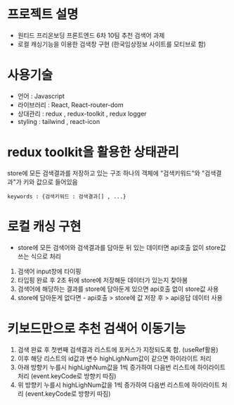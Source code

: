 # 프로젝트 설명

- 원티드 프리온보딩 프론트엔드 6차 10팀 추천 검색어 과제
- 로컬 캐싱기능을 이용한 검색창 구현 (한국임상정보 사이트를 모티브로 함)

# 사용기술

- 언어 : Javascript
- 라이브러리 : React, React-router-dom
- 상대관리 : redux , redux-toolkit , redux logger
- styling : tailwind , react-icon

# redux toolkit을 활용한 상태관리

store에 모든 검색결과를 저장하고 있는 구조
하나의 객체에 "검색키워드"와 "검색결과"가 키와 값으로 들어있음

```
keywords : {검색키워드 : 검색결과[] , ...}
```

# 로컬 캐싱 구현

- store에 모든 검색어와 검색결과를 담아둔 뒤 있는 데이터면 api호출 없이 store값 쓰는 식으로 처리

1. 검색어 input창에 타이핑
2. 타입핑 완료 후 2초 뒤에 store에 저장해둔 데이터가 있는지 찾아봄
3. 검색어에 해당하는 결과를 store에 담아둔게 있으면 api호출 없이 store값 사용
4. store에 담아둔게 없다면 - api호출 > store에 값 저장 후 > api응답 데이터 사용

# 키보드만으로 추천 검색어 이동기능

1. 검색 완료 후 첫번째 검색결과 리스트에 포커스가 지정되도록 함. (useRef활용)
2. 이후 해당 리스트의 id값과 변수 highLighNum값이 같으면 하이라이트 처리
3. 아래 방향키 누를시 highLighNum값을 1씩 증가하여 다음번 리스트에 하이라이트 처리 (event.keyCode로 방향키 따짐)
4. 위 방향키 누를시 highLighNum값을 1씩 증가하여 다음번 리스트에 하이라이트 처리 (event.keyCode로 방향키 따짐)
